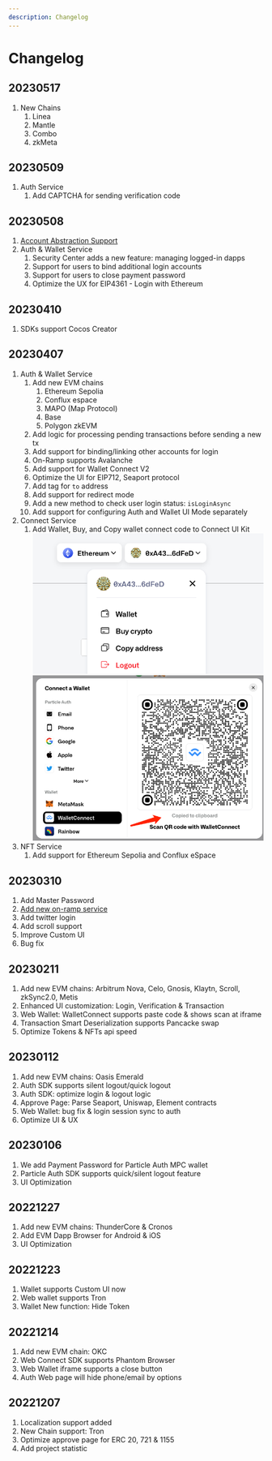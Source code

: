 ```yaml
---
description: Changelog
---
```


# Changelog

## 20230517

1. New Chains
   1. Linea
   2. Mantle
   3. Combo
   4. zkMeta

## 20230509

1. Auth Service
   1. Add CAPTCHA for sending verification code

## 20230508

1. [Account Abstraction Support](../../developers/account-abstraction/)
2. Auth & Wallet Service
   1. Security Center adds a new feature: managing logged-in dapps
   2. Support for users to bind additional login accounts
   3. Support for users to close payment password
   4. Optimize the UX for EIP4361 - Login with Ethereum

## 20230410

1. SDKs support Cocos Creator

## 20230407

1. Auth & Wallet Service
   1. Add new EVM chains
      1. Ethereum Sepolia
      2. Conflux espace
      3. MAPO (Map Protocol)
      4. Base
      5. Polygon zkEVM
   2. Add logic for processing pending transactions before sending a new tx
   3. Add support for binding/linking other accounts for login
   4. On-Ramp supports Avalanche
   5. Add support for Wallet Connect V2
   6. Optimize the UI for EIP712, Seaport protocol
   7. Add tag for `to` address
   8. Add support for redirect mode
   9. Add a new method to check user login status: `isLoginAsync`
   10. Add support for configuring Auth and Wallet UI Mode separately
2. Connect Service
   1. Add Wallet, Buy, and Copy wallet connect code to Connect UI Kit\
      ![](<../../.gitbook/assets/image (2).png>)<img src="../../.gitbook/assets/image (1) (5).png" alt="" data-size="original">
3. NFT Service
   1. Add support for Ethereum Sepolia and Conflux eSpace

## 20230310

1. Add Master Password
2. [Add new on-ramp service](../../developers/wallet-service/on-ramp.md)
3. Add twitter login
4. Add scroll support
5. Improve Custom UI
6. Bug fix

## 20230211

1. Add new EVM chains: Arbitrum Nova, Celo, Gnosis, Klaytn, Scroll, zkSync2.0, Metis
2. Enhanced UI customization: Login, Verification & Transaction
3. Web Wallet: WalletConnect supports paste code & shows scan at iframe
4. Transaction Smart Deserialization supports Pancacke swap
5. Optimize Tokens & NFTs api speed

## 20230112

1. Add new EVM chains: Oasis Emerald
2. Auth SDK supports silent logout/quick logout
3. Auth SDK: optimize login & logout logic
4. Approve Page: Parse Seaport, Uniswap, Element contracts
5. Web Wallet: bug fix & login session sync to auth
6. Optimize UI & UX

## 20230106

1. We add Payment Password for Particle Auth MPC wallet
2. Particle Auth SDK supports quick/silent logout feature
3. UI Optimization

## 20221227

1. Add new EVM chains: ThunderCore & Cronos
2. Add EVM Dapp Browser for Android & iOS
3. UI Optimization

## 20221223

1. Wallet supports Custom UI now
2. Web wallet supports Tron
3. Wallet New function: Hide Token

## 20221214

1. Add new EVM chain: OKC
2. Web Connect SDK supports Phantom Browser
3. Web Wallet iframe supports a close button
4. Auth Web page will hide phone/email by options

## 20221207

1. Localization support added
2. New Chain support: Tron
3. Optimize approve page for ERC 20, 721 & 1155
4. Add project statistic
